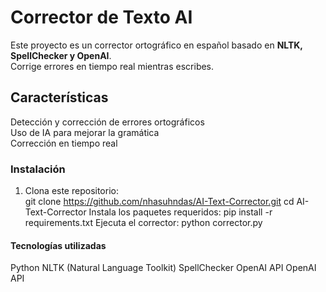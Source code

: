 # Corrector de Texto AI 
Este proyecto es un corrector ortográfico en español basado en **NLTK, SpellChecker y OpenAI**.  
Corrige errores en tiempo real mientras escribes.  
## Características  
 Detección y corrección de errores ortográficos  
 Uso de IA para mejorar la gramática  
 Corrección en tiempo real  
  ### Instalación  
1. Clona este repositorio:  
  git clone https://github.com/nhasuhndas/AI-Text-Corrector.git
   cd AI-Text-Corrector
   Instala los paquetes requeridos:
   pip install -r requirements.txt
     Ejecuta el corrector:
   python corrector.py
#### Tecnologías utilizadas
   Python 
   NLTK (Natural Language Toolkit)
   SpellChecker
   OpenAI API
   OpenAI API
